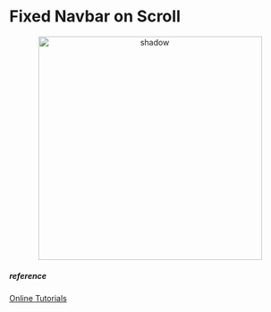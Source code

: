 # Fixed Navbar on Scroll
<div align=center>
  <img src="nav.gif" alt="shadow" width="400px">
</div>



##### reference

[Online Tutorials](https://www.youtube.com/watch?v=yGqDZVri-tg&t=43s)